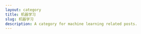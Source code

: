 ```yaml
---
layout: category
title: 机器学习
slug: 机器学习
description: A category for machine learning related posts.
---
```

